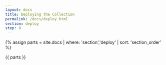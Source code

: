 ```yaml
---
layout: docs
title: Deploying the Collection
permalink: /docs/deploy.html
section: deploy
step: 8
---
```


{% assign parts = site.docs | where: 'section','deploy' | sort: 'section_order' %}

{{ parts }}